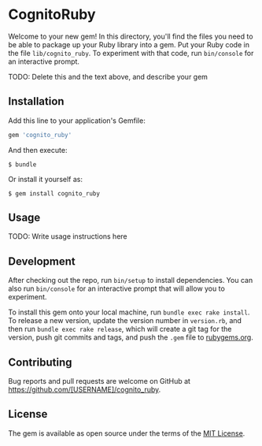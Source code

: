 # CognitoRuby

Welcome to your new gem! In this directory, you'll find the files you need to be able to package up your Ruby library into a gem. Put your Ruby code in the file `lib/cognito_ruby`. To experiment with that code, run `bin/console` for an interactive prompt.

TODO: Delete this and the text above, and describe your gem

## Installation

Add this line to your application's Gemfile:

```ruby
gem 'cognito_ruby'
```

And then execute:

    $ bundle

Or install it yourself as:

    $ gem install cognito_ruby

## Usage

TODO: Write usage instructions here

## Development

After checking out the repo, run `bin/setup` to install dependencies. You can also run `bin/console` for an interactive prompt that will allow you to experiment.

To install this gem onto your local machine, run `bundle exec rake install`. To release a new version, update the version number in `version.rb`, and then run `bundle exec rake release`, which will create a git tag for the version, push git commits and tags, and push the `.gem` file to [rubygems.org](https://rubygems.org).

## Contributing

Bug reports and pull requests are welcome on GitHub at https://github.com/[USERNAME]/cognito_ruby.

## License

The gem is available as open source under the terms of the [MIT License](https://opensource.org/licenses/MIT).
